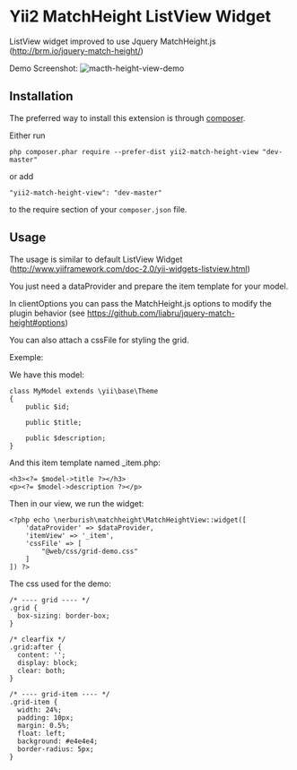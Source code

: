 Yii2 MatchHeight ListView Widget
======================

ListView widget improved to use Jquery MatchHeight.js (http://brm.io/jquery-match-height/)

Demo Screenshot:
![macth-height-view-demo](https://cloud.githubusercontent.com/assets/5610788/17892390/54c73df0-6941-11e6-8f2b-e2345b3b60de.png)

Installation
------------

The preferred way to install this extension is through [composer](http://getcomposer.org/download/).

Either run

```
php composer.phar require --prefer-dist yii2-match-height-view "dev-master"
```

or add

```
"yii2-match-height-view": "dev-master"
```

to the require section of your `composer.json` file.


Usage
-----

The usage is similar to default ListView Widget (http://www.yiiframework.com/doc-2.0/yii-widgets-listview.html)

You just need a dataProvider and prepare the item template for your model.

In clientOptions you can pass the MatchHeight.js options to modify the plugin behavior (see https://github.com/liabru/jquery-match-height#options)

You can also attach a cssFile for styling the grid.

Exemple:

We have this model:
```
class MyModel extends \yii\base\Theme
{
	public $id;
	
	public $title;
	
	public $description;
}
```
And this item template named _item.php:
```
<h3><?= $model->title ?></h3>
<p><?= $model->description ?></p>
```
Then in our view, we run the widget:
```
<?php echo \nerburish\matchheight\MatchHeightView::widget([
	'dataProvider' => $dataProvider,
	'itemView' => '_item',
	'cssFile' => [
		"@web/css/grid-demo.css"		
	]
]) ?>
```
The css used for the demo:
```
/* ---- grid ---- */
.grid {
  box-sizing: border-box;
}

/* clearfix */
.grid:after {
  content: '';
  display: block;
  clear: both;
}

/* ---- grid-item ---- */
.grid-item {
  width: 24%;
  padding: 10px;
  margin: 0.5%;
  float: left;
  background: #e4e4e4;
  border-radius: 5px;
}
```




 
